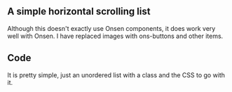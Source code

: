 ## A simple horizontal scrolling list

Although this doesn't exactly use Onsen components, it does work very well with Onsen.  I have replaced images with ons-buttons and other items.

## Code

It is pretty simple, just an unordered list with a class and the CSS to go with it.
